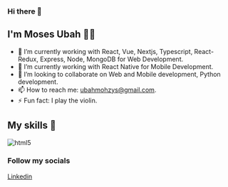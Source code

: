 ### Hi there 👋

## I'm Moses Ubah 👦🏽


- 🔭 I’m currently working with React, Vue, Nextjs, Typescript, React-Redux, Express, Node, MongoDB for Web Development.
- 🌱 I’m currently working with React Native for Mobile Development.
- 👯 I’m looking to collaborate on Web and Mobile development, Python development.
- 📫 How to reach me: ubahmohzys@gmail.com.
- ⚡ Fun fact: I play the violin.

## My skills 🧰
![html5](https://user-images.githubusercontent.com/39748749/134439985-aab1a2e1-fa56-436e-9b20-67217092cfa3.png)


  ### Follow my socials<br>

  [Linkedin](https://www.linkedin.com/in/moses-ubah-887619109/)
